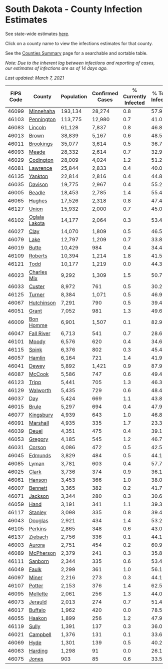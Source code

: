 # South Dakota - County Infection Estimates

See state-wide estimates [here](/infections/us-sd).

Click on a county name to view the infections estimates for that county.

See the [Counties Summary](/infections/summary-counties) page for a searchable and sortable table.

*Note: Due to the inherent lag between infections and reporting of cases, our estimates of infections are as of 14 days ago.*

*Last updated: March 7, 2021*

|   FIPS Code |                         County |   Population |   Confirmed Cases |   % Currently Infected |   % Total Infected |
|-------------|--------------------------------|--------------|-------------------|------------------------|--------------------|
|       46099 |         [Minnehaha](minnehaha) |      193,134 |            28,274 |                    0.8 |               57.9 |
|       46103 |       [Pennington](pennington) |      113,775 |            12,980 |                    0.7 |               41.0 |
|       46083 |             [Lincoln](lincoln) |       61,128 |             7,837 |                    0.8 |               46.8 |
|       46013 |                 [Brown](brown) |       38,839 |             5,167 |                    0.6 |               48.5 |
|       46011 |         [Brookings](brookings) |       35,077 |             3,614 |                    0.5 |               36.7 |
|       46093 |                 [Meade](meade) |       28,332 |             2,614 |                    0.7 |               32.9 |
|       46029 |         [Codington](codington) |       28,009 |             4,024 |                    1.2 |               51.2 |
|       46081 |           [Lawrence](lawrence) |       25,844 |             2,833 |                    0.4 |               40.0 |
|       46135 |             [Yankton](yankton) |       22,814 |             2,816 |                    0.4 |               44.8 |
|       46035 |             [Davison](davison) |       19,775 |             2,967 |                    0.4 |               55.2 |
|       46005 |               [Beadle](beadle) |       18,453 |             2,785 |                    1.4 |               55.4 |
|       46065 |               [Hughes](hughes) |       17,526 |             2,318 |                    0.8 |               47.4 |
|       46127 |                 [Union](union) |       15,932 |             2,000 |                    0.7 |               45.0 |
|       46102 | [Oglala Lakota](oglala-lakota) |       14,177 |             2,064 |                    0.3 |               53.4 |
|       46027 |                   [Clay](clay) |       14,070 |             1,809 |                    0.5 |               46.5 |
|       46079 |                   [Lake](lake) |       12,797 |             1,209 |                    0.7 |               33.8 |
|       46019 |                 [Butte](butte) |       10,429 |               984 |                    0.4 |               34.4 |
|       46109 |             [Roberts](roberts) |       10,394 |             1,214 |                    1.8 |               41.5 |
|       46121 |                   [Todd](todd) |       10,177 |             1,219 |                    0.0 |               44.3 |
|       46023 |     [Charles Mix](charles-mix) |        9,292 |             1,309 |                    1.5 |               50.7 |
|       46033 |               [Custer](custer) |        8,972 |               761 |                    0.5 |               30.2 |
|       46125 |               [Turner](turner) |        8,384 |             1,071 |                    0.5 |               46.9 |
|       46067 |       [Hutchinson](hutchinson) |        7,291 |               790 |                    0.5 |               39.4 |
|       46051 |                 [Grant](grant) |        7,052 |               981 |                    1.3 |               49.6 |
|       46009 |         [Bon Homme](bon-homme) |        6,901 |             1,507 |                    0.1 |               82.9 |
|       46047 |       [Fall River](fall-river) |        6,713 |               541 |                    0.7 |               28.6 |
|       46101 |                 [Moody](moody) |        6,576 |               620 |                    0.4 |               34.6 |
|       46115 |                 [Spink](spink) |        6,376 |               802 |                    0.3 |               45.4 |
|       46057 |               [Hamlin](hamlin) |        6,164 |               721 |                    1.4 |               41.9 |
|       46041 |                 [Dewey](dewey) |        5,892 |             1,421 |                    0.9 |               87.9 |
|       46087 |               [McCook](mccook) |        5,586 |               747 |                    0.6 |               49.4 |
|       46123 |                 [Tripp](tripp) |        5,441 |               705 |                    1.3 |               46.3 |
|       46129 |           [Walworth](walworth) |        5,435 |               729 |                    0.6 |               48.4 |
|       46037 |                     [Day](day) |        5,424 |               669 |                    1.1 |               43.8 |
|       46015 |                 [Brule](brule) |        5,297 |               694 |                    0.4 |               47.9 |
|       46077 |         [Kingsbury](kingsbury) |        4,939 |               643 |                    1.0 |               46.8 |
|       46091 |           [Marshall](marshall) |        4,935 |               335 |                    1.7 |               23.3 |
|       46039 |                 [Deuel](deuel) |        4,351 |               475 |                    0.4 |               39.1 |
|       46053 |             [Gregory](gregory) |        4,185 |               545 |                    1.2 |               46.7 |
|       46031 |               [Corson](corson) |        4,086 |               472 |                    0.5 |               42.5 |
|       46045 |             [Edmunds](edmunds) |        3,829 |               484 |                    0.5 |               44.1 |
|       46085 |                 [Lyman](lyman) |        3,781 |               603 |                    0.4 |               57.7 |
|       46025 |                 [Clark](clark) |        3,736 |               374 |                    0.9 |               36.1 |
|       46061 |               [Hanson](hanson) |        3,453 |               366 |                    1.0 |               38.0 |
|       46007 |             [Bennett](bennett) |        3,365 |               382 |                    0.2 |               41.7 |
|       46071 |             [Jackson](jackson) |        3,344 |               280 |                    0.3 |               30.6 |
|       46059 |                   [Hand](hand) |        3,191 |               341 |                    1.1 |               39.3 |
|       46117 |             [Stanley](stanley) |        3,098 |               335 |                    0.8 |               39.4 |
|       46043 |             [Douglas](douglas) |        2,921 |               434 |                    1.4 |               53.2 |
|       46105 |             [Perkins](perkins) |        2,865 |               348 |                    0.6 |               43.0 |
|       46137 |             [Ziebach](ziebach) |        2,756 |               336 |                    0.1 |               44.1 |
|       46003 |               [Aurora](aurora) |        2,751 |               454 |                    0.2 |               60.9 |
|       46089 |         [McPherson](mcpherson) |        2,379 |               241 |                    0.3 |               35.8 |
|       46111 |             [Sanborn](sanborn) |        2,344 |               335 |                    0.6 |               53.4 |
|       46049 |                 [Faulk](faulk) |        2,299 |               361 |                    1.0 |               56.1 |
|       46097 |                 [Miner](miner) |        2,216 |               273 |                    0.3 |               44.1 |
|       46107 |               [Potter](potter) |        2,153 |               376 |                    1.4 |               62.5 |
|       46095 |           [Mellette](mellette) |        2,061 |               256 |                    1.3 |               44.0 |
|       46073 |             [Jerauld](jerauld) |        2,013 |               274 |                    0.7 |               51.4 |
|       46017 |             [Buffalo](buffalo) |        1,962 |               420 |                    0.0 |               78.5 |
|       46055 |               [Haakon](haakon) |        1,899 |               256 |                    1.2 |               47.9 |
|       46119 |                 [Sully](sully) |        1,391 |               137 |                    0.3 |               36.0 |
|       46021 |           [Campbell](campbell) |        1,376 |               131 |                    0.1 |               33.6 |
|       46069 |                   [Hyde](hyde) |        1,301 |               139 |                    0.5 |               40.2 |
|       46063 |             [Harding](harding) |        1,298 |                91 |                    0.0 |               26.1 |
|       46075 |                 [Jones](jones) |          903 |                85 |                    0.6 |               33.5 |